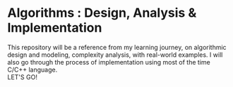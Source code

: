 # Algorithms : Design, Analysis &  Implementation
This repository will be a reference from my learning journey, on algorithmic design and modeling, complexity analysis, with real-world examples.
I will also go through the process of implementation using most of the time C/C++ language.<br>
LET'S GO!